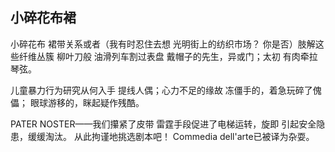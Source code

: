 ## 小碎花布裙

小碎花布
裙带关系或者（我有时忍住去想
光明街上的纺织市场？
你是否）肢解这些纤维丛簇
柳叶刀般 油滑列车割过表盘
戴帽子的先生，异或门；太初
有肉牵拉琴弦。

儿童暴力行为研究从何入手
提线人偶；心力不足的缘故
冻僵手的，着急玩碎了傀儡；
眼球游移的，眯起疑作残酷。

PATER NOSTER——我们攥紧了皮带
雷霆手段促进了电梯运转，旋即
引起安全隐患，缓缓淘汰。
从此拘谨地挑选剧本吧！
Commedia dell'arte已被译为杂耍。